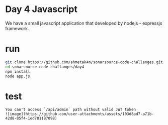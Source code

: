 # Day 4 Javascript
We have a small javascript application that developed by nodejs - expressjs framework.


# run
```bash
git clone https://github.com/ahmetak4n/sonarsource-code-challanges.git
cd sonarsource-code-challanges/day4
npm install
node app.js
```

# test
``` code
You can't access `/api/admin` path without valid JWT token
![image](https://github.com/user-attachments/assets/103d8ad7-a71b-42d8-85f4-1ed781187098)
```
